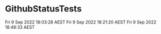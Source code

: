 # GithubStatusTests
Fri 9 Sep 2022 18:03:28 AEST
Fri 9 Sep 2022 18:21:20 AEST
Fri 9 Sep 2022 18:48:33 AEST
